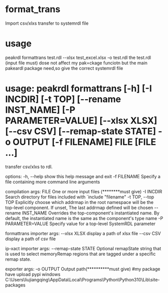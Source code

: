 # format_trans
Import csv/xlxs transfer to systemrdl file
# usage
peakrdl formattrans test.rdl --xlsx test_excel.xlsx -o test.rdl the test.rdl (input file must) dose not affect my pak=ckage funciotn but the main pakeardl package need,so give the correct systemrdl file
# usage: peakrdl formattrans [-h] [-I INCDIR] [-t TOP] [--rename INST_NAME] [-P PARAMETER=VALUE] [--xlsx XLSX] [--csv CSV] [--remap-state STATE] -o OUTPUT [-f FILENAME] FILE [FILE ...]

transfer csv/xlxs to rdl.

options:
  -h, --help           show this help message and exit
  -f FILENAME          Specify a file containing more command line arguments

compilation args:
  FILE                 One or more input files  (********must give)
  -I INCDIR            Search directory for files included with `include "filename"
  -t TOP, --top TOP    Explicitly choose which addrmap in the root namespace will be the top-level component. If unset, The last addrmap defined will be chosen
  --rename INST_NAME   Overrides the top-component's instantiated name. By default, the instantiated name is the same as the component's type name
  -P PARAMETER=VALUE   Specify value for a top-level SystemRDL parameter

formattrans importer args:
  --xlsx XLSX          display a path of xlsx file
  --csv CSV            display a path of csv file

ip-xact importer args:
  --remap-state STATE  Optional remapState string that is used to select memoryRemap regions that are tagged under a specific remap state.

exporter args:
  -o OUTPUT            Output path(**********must give)
#my package have upload pypi
windows C:\Users\liujiangqing\AppData\Local\Programs\Python\Python310\Lib\site-packages